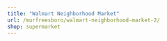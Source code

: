 ```yaml
---
title: "Walmart Neighborhood Market"
url: /murfreesboro/walmart-neighborhood-market-2/
shop: supermarket
---
```

